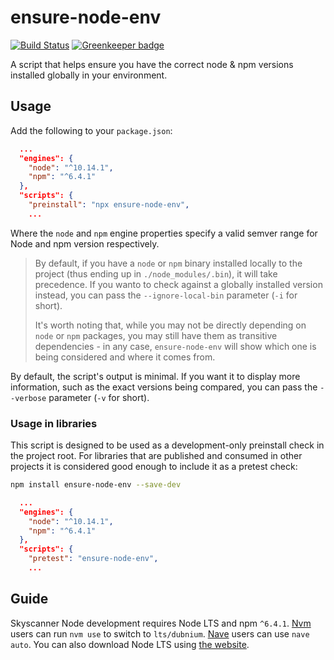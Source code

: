# ensure-node-env

[![Build Status](https://travis-ci.org/Skyscanner/ensure-node-env.svg?branch=master)](https://travis-ci.org/Skyscanner/ensure-node-env) [![Greenkeeper badge](https://badges.greenkeeper.io/Skyscanner/ensure-node-env.svg)](https://greenkeeper.io/)

A script that helps ensure you have the correct node &amp; npm versions installed globally in your environment.

## Usage

Add the following to your `package.json`:

```json
  ...
  "engines": {
    "node": "^10.14.1",
    "npm": "^6.4.1"
  },
  "scripts": {
    "preinstall": "npx ensure-node-env",
    ...
```

Where the `node` and `npm` engine properties specify a valid semver range for Node and npm version respectively.

> By default, if you have a `node` or `npm` binary installed locally to the project (thus ending up
in `./node_modules/.bin`), it will take precedence. If you wanto to check against a globally installed
version instead, you can pass the `--ignore-local-bin` parameter (`-i` for short).
>
> It's worth noting that, while you may not be directly depending on `node` or `npm` packages, you may
still have them as transitive dependencies - in any case, `ensure-node-env` will show which one is being considered
and where it comes from.

By default, the script's output is minimal. If you want it to display more information, such as the exact 
versions being compared, you can pass the `--verbose` parameter (`-v` for short).

### Usage in libraries

This script is designed to be used as a development-only preinstall check in the project root. For libraries that are published and consumed in other projects it is considered good enough to include it as a pretest check:

```sh
npm install ensure-node-env --save-dev
```

```json
  ...
  "engines": {
    "node": "^10.14.1",
    "npm": "^6.4.1"
  },
  "scripts": {
    "pretest": "ensure-node-env",
    ...
```

## Guide

Skyscanner Node development requires Node LTS and npm `^6.4.1`. [Nvm](https://github.com/creationix/nvm) users can run `nvm use` to switch to `lts/dubnium`. [Nave](https://github.com/isaacs/nave) users can use `nave auto`. You can also download Node LTS using [the website](https://nodejs.org/en/).
